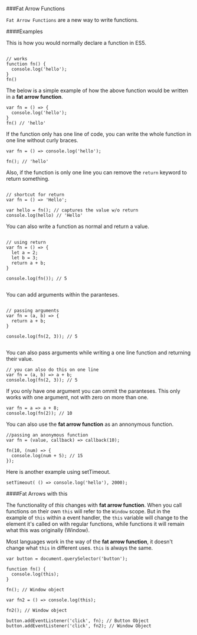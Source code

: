 ###Fat Arrow Functions

`Fat Arrow Functions` are a new way to write functions.


####Examples


This is how you would normally declare a function in ES5.

```

// works
function fn() {
  console.log('hello');
}
fn()

```

The below is a simple example of how the above function would be written in a **fat arrow function**.

```
var fn = () => {
  console.log('hello');
}
fn() // 'hello'

```

If the function only has one line of code, you can write the whole function in one line without curly braces. 

```
var fn = () => console.log('hello');

fn(); // 'hello'

```

Also, if the function is only one line you can remove the `return` keyword to return something.

```

// shortcut for return
var fn = () => 'Hello';

var hello = fn(); // captures the value w/o return
console.log(hello) // 'Hello'

```

You can also write a function as normal and return a value.

```

// using return
var fn = () => {
  let a = 2;
  let b = 3;
  return a + b;
}

console.log(fn()); // 5


```

You can add arguments within the paranteses.

```

// passing arguments
var fn = (a, b) => {
  return a + b;
}

console.log(fn(2, 3)); // 5


```

You can also pass arguments while writing a one line function and returning their value.

```
// you can also do this on one line
var fn = (a, b) => a + b;
console.log(fn(2, 3)); // 5

```

If you only have one argument you can ommit the paranteses. This only works with one argument, not with zero on more than one.

```
var fn = a => a + 8;
console.log(fn(2)); // 10

```

You can also use the **fat arrow function** as an annonymous function.

```
//passing an anonymous function
var fn = (value, callback) => callback(10);

fn(10, (num) => {
  console.log(num + 5); // 15
});

```

Here is another example using setTimeout.

```
setTimeout( () => console.log('hello'), 2000);

```


####Fat Arrows with this

The functionality of *this* changes with **fat arrow function**. When you call functions on their own `this` will refer to the `Window` scope. But in the example of `this` within a event handler, the `this` variable will change to the element it's called on with regular functions, while functions it will remain what this was originally (Window).

Most languages work in the way of the **fat arrow function**, it doesn't change what `this` in different uses. `this` is always the same. 


```
var button = document.querySelector('button');

function fn() {
  console.log(this); 
}

fn(); // Window object

var fn2 = () => console.log(this); 

fn2(); // Window object

button.addEventListener('click', fn); // Button Object
button.addEventListener('click', fn2); // Window Object


```
